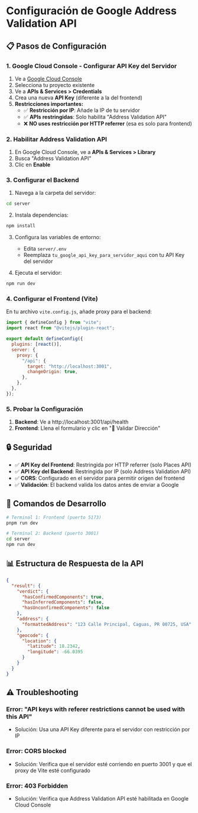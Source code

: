 # Configuración de Google Address Validation API

## 📋 **Pasos de Configuración**

### 1. **Google Cloud Console - Configurar API Key del Servidor**

1. Ve a [Google Cloud Console](https://console.cloud.google.com/)
2. Selecciona tu proyecto existente
3. Ve a **APIs & Services > Credentials**
4. Crea una nueva **API Key** (diferente a la del frontend)
5. **Restricciones importantes:**
   - ✅ **Restricción por IP**: Añade la IP de tu servidor
   - ✅ **APIs restringidas**: Solo habilita "Address Validation API"
   - ❌ **NO uses restricción por HTTP referrer** (esa es solo para frontend)

### 2. **Habilitar Address Validation API**

1. En Google Cloud Console, ve a **APIs & Services > Library**
2. Busca "Address Validation API"
3. Clic en **Enable**

### 3. **Configurar el Backend**

1. Navega a la carpeta del servidor:

```bash
cd server
```

2. Instala dependencias:

```bash
npm install
```

3. Configura las variables de entorno:

   - Edita `server/.env`
   - Reemplaza `tu_google_api_key_para_servidor_aqui` con tu API Key del servidor

4. Ejecuta el servidor:

```bash
npm run dev
```

### 4. **Configurar el Frontend (Vite)**

En tu archivo `vite.config.js`, añade proxy para el backend:

```javascript
import { defineConfig } from "vite";
import react from "@vitejs/plugin-react";

export default defineConfig({
  plugins: [react()],
  server: {
    proxy: {
      "/api": {
        target: "http://localhost:3001",
        changeOrigin: true,
      },
    },
  },
});
```

### 5. **Probar la Configuración**

1. **Backend**: Ve a http://localhost:3001/api/health
2. **Frontend**: Llena el formulario y clic en "🔬 Validar Dirección"

## 🔒 **Seguridad**

- ✅ **API Key del Frontend**: Restringida por HTTP referrer (solo Places API)
- ✅ **API Key del Backend**: Restringida por IP (solo Address Validation API)
- ✅ **CORS**: Configurado en el servidor para permitir origen del frontend
- ✅ **Validación**: El backend valida los datos antes de enviar a Google

## 🚀 **Comandos de Desarrollo**

```bash
# Terminal 1: Frontend (puerto 5173)
pnpm run dev

# Terminal 2: Backend (puerto 3001)
cd server
npm run dev
```

## 📊 **Estructura de Respuesta de la API**

```json
{
  "result": {
    "verdict": {
      "hasConfirmedComponents": true,
      "hasInferredComponents": false,
      "hasUnconfirmedComponents": false
    },
    "address": {
      "formattedAddress": "123 Calle Principal, Caguas, PR 00725, USA"
    },
    "geocode": {
      "location": {
        "latitude": 18.2342,
        "longitude": -66.0395
      }
    }
  }
}
```

## ⚠️ **Troubleshooting**

### Error: "API keys with referer restrictions cannot be used with this API"

- Solución: Usa una API Key diferente para el servidor con restricción por IP

### Error: CORS blocked

- Solución: Verifica que el servidor esté corriendo en puerto 3001 y que el proxy de Vite esté configurado

### Error: 403 Forbidden

- Solución: Verifica que Address Validation API esté habilitada en Google Cloud Console
